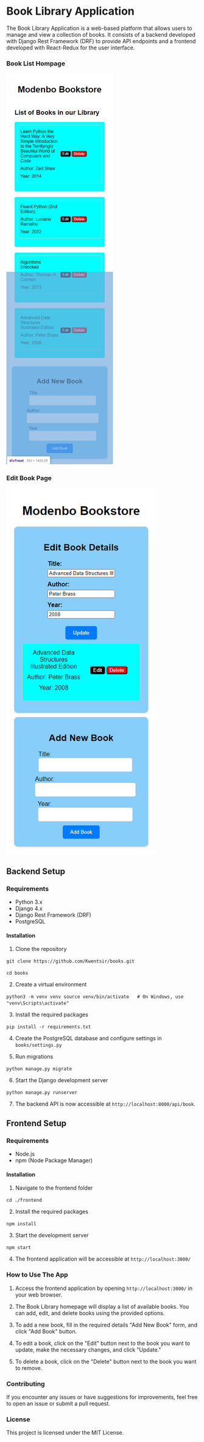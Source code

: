 # Book Library Application

The Book Library Application is a web-based platform that allows users to manage and view a collection of books. It consists of a backend developed with Django Rest Framework (DRF) to provide API endpoints and a frontend developed with React-Redux for the user interface.

### Book List Hompage
![Book List Homepage](screencapture-localhost-3000-2023-07-22-10_05_13.png)

### Edit Book Page
![Edit Book Page](screencapture-localhost-3000-edit-15-2023-07-22-10_07_13.png)


## Backend Setup

### Requirements
- Python 3.x
- Django 4.x
- Django Rest Framework (DRF)
- PostgreSQL

#### Installation

1. Clone the repository

`git clone https://github.com/Kwentsir/books.git`

`cd books`

2. Create a virtual environment

`python3 -m venv venv source venv/bin/activate   # On Windows, use "venv\Scripts\activate"`


3. Install the required packages

`pip install -r requirements.txt`

4. Create the PostgreSQL database and configure settings in `books/settings.py`

5. Run migrations

`python manage.py migrate`

6. Start the Django development server

`python manage.py runserver`

7. The backend API is now accessible at `http://localhost:8000/api/book`.


## Frontend Setup

### Requirements
- Node.js
- npm (Node Package Manager)

#### Installation

1. Navigate to the frontend folder

`cd ./frontend`

2. Install the required packages

`npm install`

3. Start the development server

`npm start`

4. The frontend application will be accessible at `http://localhost:3000/`


### How to Use The App
1. Access the frontend application by opening `http://localhost:3000/` in your web browser.

2. The Book Library homepage will display a list of available books. You can add, edit, and delete books using the provided options.

3. To add a new book, fill in the required details "Add New Book" form, and click "Add Book" button.

4. To edit a book, click on the "Edit" button next to the book you want to update, make the necessary changes, and click "Update."

5. To delete a book, click on the "Delete" button next to the book you want to remove.


### Contributing
If you encounter any issues or have suggestions for improvements, feel free to open an issue or submit a pull request.


### License
This project is licensed under the MIT License.